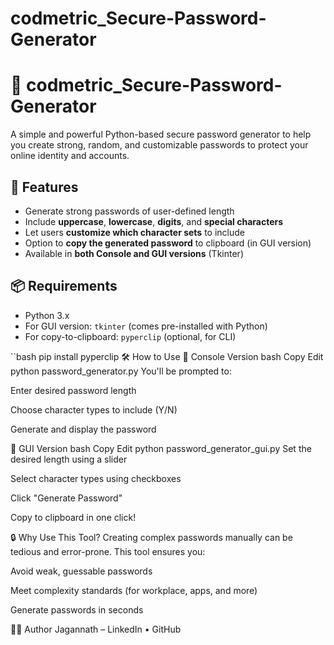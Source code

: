 # codmetric_Secure-Password-Generator
# 🔐 codmetric_Secure-Password-Generator

A simple and powerful Python-based secure password generator to help you create strong, random, and customizable passwords to protect your online identity and accounts.

## 🚀 Features

- Generate strong passwords of user-defined length  
- Include **uppercase**, **lowercase**, **digits**, and **special characters**  
- Let users **customize which character sets** to include  
- Option to **copy the generated password** to clipboard (in GUI version)  
- Available in **both Console and GUI versions** (Tkinter)

## 📦 Requirements

- Python 3.x  
- For GUI version: `tkinter` (comes pre-installed with Python)  
- For copy-to-clipboard: `pyperclip` (optional, for CLI)

``bash
pip install pyperclip
🛠️ How to Use
🔸 Console Version
bash
Copy
Edit
python password_generator.py
You'll be prompted to:

Enter desired password length

Choose character types to include (Y/N)

Generate and display the password

🔸 GUI Version
bash
Copy
Edit
python password_generator_gui.py
Set the desired length using a slider

Select character types using checkboxes

Click "Generate Password"

Copy to clipboard in one click!

🔒 Why Use This Tool?
Creating complex passwords manually can be tedious and error-prone. This tool ensures you:

Avoid weak, guessable passwords

Meet complexity standards (for workplace, apps, and more)

Generate passwords in seconds

👨‍💻 Author
Jagannath – LinkedIn • GitHub
